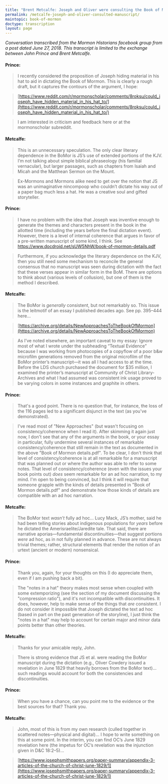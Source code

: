 ```yaml
---
title: "Brent Metcalfe: Joseph and Oliver were consulting the Book of Mormon manuscript"
permalink: /metcalfe-joseph-and-oliver-consulted-manuscript/
maintopic: book-of-mormon
doctype: transcription
layout: page
---
```


*Conversation transcribed from the Mormon Historians facebook group from a post dated June 27, 2018.  This transcript is limited to the exchange between John Prince and Brent Metcalfe.*

#### Prince:

> I recently considered the proposition of Joseph hiding material in his hat to aid in dictating the Book of Mormon. This is clearly a rough draft, but it captures the contours of the argument, I hope:

> [https://www.reddit.com/r/mormonscholar/comments/8roksu/could_joseph_have_hidden_material_in_his_hat_to/](https://www.reddit.com/r/mormonscholar/comments/8roksu/could_joseph_have_hidden_material_in_his_hat_to/)

> I am interested in criticism and feedback here or at the mormonscholar subreddit.

#### Metcalfe:

> This is an unnecessary speculation. The only clear literary dependence in the BoMor is JS’s use of extended portions of the KJV. I’m not talking about simple biblical phraseology (his familial vernacular), but larger passages, such as chapters from Isaiah and Micah and the Matthean Sermon on the Mount.

> Ex-Mormons and Mormons alike need to get over the notion that JS was an unimaginative nincompoop who couldn’t dictate his way out of a paper bag much less a hat. He was a creative soul and gifted storyteller.

#### Prince:

> I have no problem with the idea that Joseph was inventive enough to generate the themes and characters present in the book in the allotted time (including the years before the final dictation event). However, there is a level of internal coherence that argues in favor of a pre-written manuscript of some kind, I think. See https://www.docdroid.net/sUW5NhW/book-of-mormon-details.pdf

> Furthermore, if you acknowledge the literary dependence on the KJV, then you still need some mechanism to reconcile the general consensus that no manuscript was seen during dictation with the fact that these verses appear in similar form in the BoM. There are options to think about (various levels of collusion), but one of them is the method I described.

#### Metcalfe:

> The BoMor is *generally* consistent, but not remarkably so. This issue is the leitmotif of an essay I published decades ago. See pp. 395–444 here...

> [https://archive.org/details/NewApproachesToTheBookOfMormon](https://archive.org/details/NewApproachesToTheBookOfMormon)

> As I’ve noted elsewhere, an important caveat to my essay: Ignore most of what I wrote under the subheading “Textual Evidence” because I was working from photocopies of a copyflow of a poor b&w microfilm generations removed from the original microfilm of the BoMor printer’s manuscript—it was all I had access to at the time. Before the LDS church purchased the document for $35 million, I examined the printer’s manuscript at Community of Christ Library-Archives and what I had assumed was consistent ink usage proved to be varying colors in some instances and graphite in others.

#### Prince:

> That's a good point. There is no question that, for instance, the loss of the 116 pages led to a significant disjunct in the text (as you've demonstrated).

> I've read most of "New Approaches" (but wasn't focusing on consistency/coherence when I read it). After skimming it again just now, I don't see that any of the arguments in the book, or your essay in particular, fully undermine several instances of remarkable consistency/coherence that still remain in the text as documented in the above "Book of Mormon details.pdf". To be clear, I don't think that level of consistency/coherence is at all remarkable for a manuscript that was planned out or where the author was able to refer to some notes. That level of consistency/coherence (even with the issues your book points out) *does* seem remarkable for an ad hoc narration, to my mind. I'm open to being convinced, but I think it will require that someone grapple with the kinds of details presented in "Book of Mormon details.pdf" and demonstrate how those kinds of details are compatible with an ad hoc narration.

#### Metcalfe:

> The BoMor text *wasn’t* fully ad hoc... Lucy Mack, JS’s mother, said he had been telling stories about indigenous populations for *years* before he dictated the Amerisraelite/Jaredite tale. That said, there are narrative aporias—fundamental discontinuities—that suggest portions *were* ad hoc, as in not fully planned in advance. These are not always trivial themes; rather, structural elements that render the notion of an urtext (ancient or modern) nonsensical.

#### Prince:

> Thank you, again, for your thoughts on this (I do appreciate them, even if I am pushing back a bit).

> The "notes in a hat" theory makes most sense when coupled with some extemporizing (see the section of my document discussing the "compression ratio"), and it's not incompatible with discontinuities. It does, however, help to make sense of the things that *are* consistent. I do not consider it impossible that Joseph dictated the text ad hoc (based in part on the past generation of the storyline), I just think the "notes in a hat" may help to account for certain major and minor data points better than other theories.

#### Metcalfe:

> Thanks for your amicable reply, John.

> There is strong evidence that JS et al. were reading the BoMor manuscript during the dictation (e.g., Oliver Cowdery issued a revelation in June 1829 that heavily borrows from the BoMor text)... such readings would account for both the consistencies and discontinuities.

#### Prince:

> When you have a chance, can you point me to the evidence or the best sources for that? Thank you.

#### Metcalfe:

> John, most of this is from my own research (culled together in scattered notes—physical and digital)... I hope to write something on this at some point. In the interim, you can find OC’s June 1829 revelation here (the impetus for OC’s revelation was the injunction given in D&C 18:2–5)...

> [https://www.josephsmithpapers.org/paper-summary/appendix-3-articles-of-the-church-of-christ-june-1829/1](https://www.josephsmithpapers.org/paper-summary/appendix-3-articles-of-the-church-of-christ-june-1829/1)
